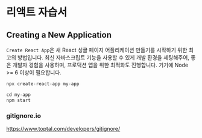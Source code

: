 # 리액트 자습서

## Creating a New Application

`Create React App`은 새 React 싱글 페이지 어플리케이션 만들기를 시작하기 위한 최고의 방법입니다. 최신 자바스크립트 기능을 사용할 수 있게 개발 환경을 세팅해주어, 좋은 개발자 경험을 사용하며, 프로덕션 앱을 위한 최적화도 진행합니다. 기기에 Node >= 6 이상이 필요합니다.

```js
npx create-react-app my-app

cd my-app
npm start
```

### gitignore.io
https://www.toptal.com/developers/gitignore/
